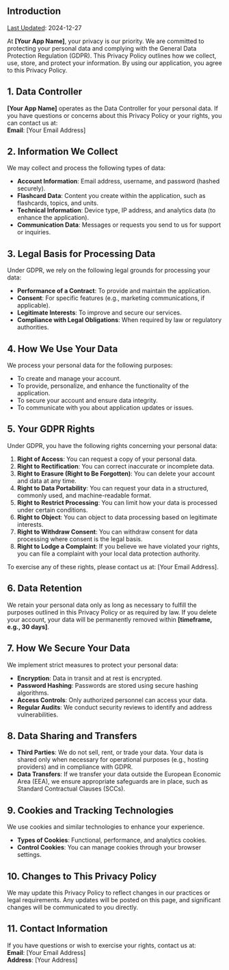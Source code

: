 ## Introduction

<u>Last Updated</u>: 2024-12-27

At **[Your App Name]**, your privacy is our priority. We are committed to protecting your personal data and complying with the General Data Protection Regulation (GDPR). This Privacy Policy outlines how we collect, use, store, and protect your information. By using our application, you agree to this Privacy Policy.  

## 1. Data Controller  
**[Your App Name]** operates as the Data Controller for your personal data. If you have questions or concerns about this Privacy Policy or your rights, you can contact us at:  
**Email**: [Your Email Address]  

## 2. Information We Collect  
We may collect and process the following types of data:  
- **Account Information**: Email address, username, and password (hashed securely).  
- **Flashcard Data**: Content you create within the application, such as flashcards, topics, and units.  
- **Technical Information**: Device type, IP address, and analytics data (to enhance the application).  
- **Communication Data**: Messages or requests you send to us for support or inquiries.  

## 3. Legal Basis for Processing Data  
Under GDPR, we rely on the following legal grounds for processing your data:  
- **Performance of a Contract**: To provide and maintain the application.  
- **Consent**: For specific features (e.g., marketing communications, if applicable).  
- **Legitimate Interests**: To improve and secure our services.  
- **Compliance with Legal Obligations**: When required by law or regulatory authorities.  

## 4. How We Use Your Data  
We process your personal data for the following purposes:  
- To create and manage your account.  
- To provide, personalize, and enhance the functionality of the application.  
- To secure your account and ensure data integrity.  
- To communicate with you about application updates or issues.  

## 5. Your GDPR Rights  
Under GDPR, you have the following rights concerning your personal data:  
1. **Right of Access**: You can request a copy of your personal data.  
2. **Right to Rectification**: You can correct inaccurate or incomplete data.  
3. **Right to Erasure (Right to Be Forgotten)**: You can delete your account and data at any time.  
4. **Right to Data Portability**: You can request your data in a structured, commonly used, and machine-readable format.  
5. **Right to Restrict Processing**: You can limit how your data is processed under certain conditions.  
6. **Right to Object**: You can object to data processing based on legitimate interests.  
7. **Right to Withdraw Consent**: You can withdraw consent for data processing where consent is the legal basis.  
8. **Right to Lodge a Complaint**: If you believe we have violated your rights, you can file a complaint with your local data protection authority.  

To exercise any of these rights, please contact us at: [Your Email Address].  

## 6. Data Retention  
We retain your personal data only as long as necessary to fulfill the purposes outlined in this Privacy Policy or as required by law. If you delete your account, your data will be permanently removed within **[timeframe, e.g., 30 days]**.  

## 7. How We Secure Your Data  
We implement strict measures to protect your personal data:  
- **Encryption**: Data in transit and at rest is encrypted.  
- **Password Hashing**: Passwords are stored using secure hashing algorithms.  
- **Access Controls**: Only authorized personnel can access your data.  
- **Regular Audits**: We conduct security reviews to identify and address vulnerabilities.  

## 8. Data Sharing and Transfers  
- **Third Parties**: We do not sell, rent, or trade your data. Your data is shared only when necessary for operational purposes (e.g., hosting providers) and in compliance with GDPR.  
- **Data Transfers**: If we transfer your data outside the European Economic Area (EEA), we ensure appropriate safeguards are in place, such as Standard Contractual Clauses (SCCs).  

## 9. Cookies and Tracking Technologies  
We use cookies and similar technologies to enhance your experience.  
- **Types of Cookies**: Functional, performance, and analytics cookies.  
- **Control Cookies**: You can manage cookies through your browser settings.  

## 10. Changes to This Privacy Policy  
We may update this Privacy Policy to reflect changes in our practices or legal requirements. Any updates will be posted on this page, and significant changes will be communicated to you directly.  

## 11. Contact Information  
If you have questions or wish to exercise your rights, contact us at:  
**Email**: [Your Email Address]  
**Address**: [Your Address]  
